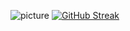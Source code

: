 ![picture]([https://photos.google.com/search/_tra_/photo/AF1QipPEmI73HAfCG_Fl73jDt6508-EypiNzT1ZqLl7F](https://lh3.googleusercontent.com/iGvwtvQhjGjma7ofV7FmEB6Udj6j_WLwQzNVZ610MIqstq46nvYhjXfoPEeTuboeJey6KUdMrQj25TikVsVdFzRSLxiBJw5TnkykMaFlhhiYDd8GT5CaMWVJT_2RIKKgXQ6zveUhbZFHA4etBvQkAbdJRdAxzibzJCPgIFW744zGK8qkhcj-1wAY83-mQbO_AMcdeBsPIqa9e_xVJTR8ihNY9fArUG5NJZdDmnvsZ2qgv6nKWsvU3IoARuPkTLC5LYr_cNFzGUlbQsHSqWJOcZYE2bvcbW06qfKn3LAXN_h6GrjqmkiqgXIZZLTXzRIQ7DBpXsjpZJFndAMqLkN0nwA4cArFmFGgLhx0ay2nkAgdpAY_ojMUPppeLzAoXB4ySJHJ_Hs0BAs-kF3hWQh3x8fbiVe3fu_NAU34gIADLKJeJiwMwqIRJyEa2I9kvqEI2FVBM4Vc2p_zfGdY1cNN8KCezWzj9xl31Ayk-vndW9FCql5tkyHjRC1DvsYREDuJmgLpu2BAOUamtCgAlHFiP0vl99X_Ix9HBmAl6lhIGMJkngb_mh86fsRVRJGBOpgiJjeto6sx5By8yBf2_lG2NdN4oU9bJoooLTIXLypJTnu_dTTzwj44lyCDobvhy9P1JWDAXihNLQC9Qbi_YffQfiCBQRt--kaVPMadRgL7EhY3Mb1VzFTMf4zscLrOwNAi_eQTvQuD4uTo1gkbQMAXJPDk44H8IDhoVLsLrXyukgfhFy1gknEBVfuknHXYXRXSZ_b-Rcr8JtrDo4HWQIiVw1l_107OI0RMxlcibpowTLqHoe8CeENumDk0FtrhfqDQ_Na3R4A7Yrtdgvpc23zXuF1gwo_awpWXho17NkfVrKkXV9YNLNoCMBov6jdB6dZuLivZ1w-377IQZjj-FY_DW5pFR294O_DNuf0S6Q-Xb2Vts0NC2eT7jWwX96zt5dqHQ0j7OsxxTV0YsOJMxzA=w275-h272-no?authuser=0))
[![GitHub Streak](https://github-readme-streak-stats.herokuapp.com/?user=xXdatelXx&theme=dark)](https://git.io/streak-stats)

